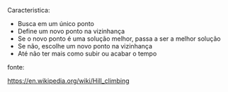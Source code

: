 
Caracteristica:

 - Busca em um único ponto
 - Define um novo ponto na vizinhança
 - Se o novo ponto é uma solução melhor, passa a ser a melhor solução
 - Se não, escolhe um novo ponto na vizinhança
 - Até não ter mais como subir ou acabar o tempo

fonte:

https://en.wikipedia.org/wiki/Hill_climbing

